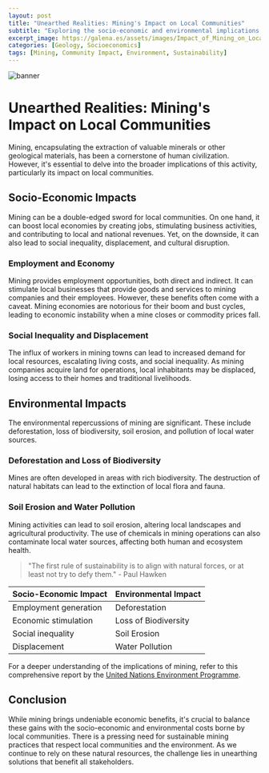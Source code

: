 ```yaml
---
layout: post
title: "Unearthed Realities: Mining's Impact on Local Communities"
subtitle: "Exploring the socio-economic and environmental implications of mining on nearby communities."
excerpt_image: https://galena.es/assets/images/Impact_of_Mining_on_Local_Communities.png
categories: [Geology, Socioeconomics]
tags: [Mining, Community Impact, Environment, Sustainability]
---
```


![banner](https://galena.es/assets/images/Impact_of_Mining_on_Local_Communities.png "Image depicting the socio-economic and environmental impact of mining on local communities, highlighting both the benefits and challenges that mining activities bring to surrounding areas.")

# Unearthed Realities: Mining's Impact on Local Communities

Mining, encapsulating the extraction of valuable minerals or other geological materials, has been a cornerstone of human civilization. However, it's essential to delve into the broader implications of this activity, particularly its impact on local communities.

## Socio-Economic Impacts

Mining can be a double-edged sword for local communities. On one hand, it can boost local economies by creating jobs, stimulating business activities, and contributing to local and national revenues. Yet, on the downside, it can also lead to social inequality, displacement, and cultural disruption.

### Employment and Economy

Mining provides employment opportunities, both direct and indirect. It can stimulate local businesses that provide goods and services to mining companies and their employees. However, these benefits often come with a caveat. Mining economies are notorious for their boom and bust cycles, leading to economic instability when a mine closes or commodity prices fall.

### Social Inequality and Displacement

The influx of workers in mining towns can lead to increased demand for local resources, escalating living costs, and social inequality. As mining companies acquire land for operations, local inhabitants may be displaced, losing access to their homes and traditional livelihoods.

## Environmental Impacts

The environmental repercussions of mining are significant. These include deforestation, loss of biodiversity, soil erosion, and pollution of local water sources.

### Deforestation and Loss of Biodiversity

Mines are often developed in areas with rich biodiversity. The destruction of natural habitats can lead to the extinction of local flora and fauna. 

### Soil Erosion and Water Pollution

Mining activities can lead to soil erosion, altering local landscapes and agricultural productivity. The use of chemicals in mining operations can also contaminate local water sources, affecting both human and ecosystem health.

> "The first rule of sustainability is to align with natural forces, or at least not try to defy them." - Paul Hawken

| Socio-Economic Impact | Environmental Impact |
| --------------------- | -------------------- |
| Employment generation | Deforestation |
| Economic stimulation  | Loss of Biodiversity |
| Social inequality     | Soil Erosion |
| Displacement          | Water Pollution |

For a deeper understanding of the implications of mining, refer to this comprehensive report by the [United Nations Environment Programme](https://www.unep.org/resources/report/environmental-and-health-impacts-mining-africa).

## Conclusion

While mining brings undeniable economic benefits, it's crucial to balance these gains with the socio-economic and environmental costs borne by local communities. There is a pressing need for sustainable mining practices that respect local communities and the environment. As we continue to rely on these natural resources, the challenge lies in unearthing solutions that benefit all stakeholders.